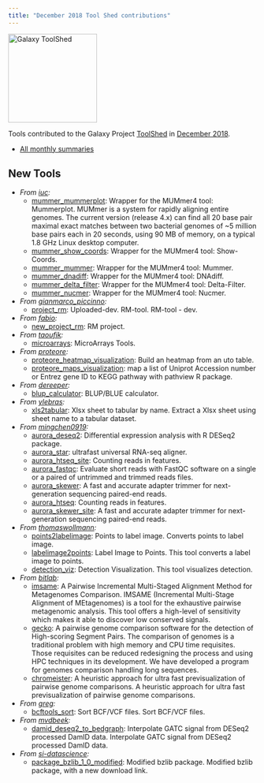 ```yaml
---
title: "December 2018 Tool Shed contributions"
---
```


[<img class="float-right" src="/images/galaxy-logos/galaxy-toolshed-300.png" alt="Galaxy ToolShed" width="180">](http://toolshed.g2.bx.psu.edu/)

Tools contributed to the Galaxy Project [ToolShed](http://toolshed.g2.bx.psu.edu/) in [December 2018](/news/2019-01-galaxy-update/).

* [All monthly summaries](/toolshed/contributions/)

## New Tools

* *From [iuc](https://toolshed.g2.bx.psu.edu/view/iuc):*
   * [mummer_mummerplot](https://toolshed.g2.bx.psu.edu/view/iuc/mummer_mummerplot):  Wrapper for the MUMmer4 tool: Mummerplot. MUMmer is a system for rapidly aligning entire genomes. The current version (release 4.x) can find all 20 base pair maximal exact matches between two bacterial genomes of ~5 million base pairs each in 20 seconds, using 90 MB of memory, on a typical 1.8 GHz Linux desktop computer.
   * [mummer_show_coords](https://toolshed.g2.bx.psu.edu/view/iuc/mummer_show_coords):  Wrapper for the MUMmer4 tool: Show-Coords. 
   * [mummer_mummer](https://toolshed.g2.bx.psu.edu/view/iuc/mummer_mummer):  Wrapper for the MUMmer4 tool: Mummer. 
   * [mummer_dnadiff](https://toolshed.g2.bx.psu.edu/view/iuc/mummer_dnadiff):  Wrapper for the MUMmer4 tool: DNAdiff. 
   * [mummer_delta_filter](https://toolshed.g2.bx.psu.edu/view/iuc/mummer_delta_filter):  Wrapper for the MUMmer4 tool: Delta-Filter. 
   * [mummer_nucmer](https://toolshed.g2.bx.psu.edu/view/iuc/mummer_nucmer):  Wrapper for the MUMmer4 tool: Nucmer. 
* *From [gianmarco_piccinno](https://toolshed.g2.bx.psu.edu/view/gianmarco_piccinno):*
   * [project_rm](https://toolshed.g2.bx.psu.edu/view/gianmarco_piccinno/project_rm): Uploaded-dev. RM-tool. RM-tool - dev.
* *From [fabio](https://toolshed.g2.bx.psu.edu/view/fabio):*
   * [new_project_rm](https://toolshed.g2.bx.psu.edu/view/fabio/new_project_rm):  RM project. 
* *From [taoufik](https://toolshed.g2.bx.psu.edu/view/taoufik):*
   * [microarrays](https://toolshed.g2.bx.psu.edu/view/taoufik/microarrays):  MicroArrays Tools.
* *From [proteore](https://toolshed.g2.bx.psu.edu/view/proteore):*
   * [proteore_heatmap_visualization](https://toolshed.g2.bx.psu.edu/view/proteore/proteore_heatmap_visualization):  Build an heatmap from an uto table. 
   * [proteore_maps_visualization](https://toolshed.g2.bx.psu.edu/view/proteore/proteore_maps_visualization):  map a list of Uniprot Accession number or Entrez gene ID to KEGG pathway with pathview R package. 
* *From [dereeper](https://toolshed.g2.bx.psu.edu/view/dereeper):*
   * [blup_calculator](https://toolshed.g2.bx.psu.edu/view/dereeper/blup_calculator):  BLUP/BLUE calculator. 
* *From [ylebras](https://toolshed.g2.bx.psu.edu/view/ylebras):*
   * [xls2tabular](https://toolshed.g2.bx.psu.edu/view/ylebras/xls2tabular):  Xlsx sheet to tabular by name. Extract a Xlsx sheet using sheet name to a tabular dataset.
* *From [mingchen0919](https://toolshed.g2.bx.psu.edu/view/mingchen0919):*
   * [aurora_deseq2](https://toolshed.g2.bx.psu.edu/view/mingchen0919/aurora_deseq2):  Differential expression analysis with R DESeq2 package. 
   * [aurora_star](https://toolshed.g2.bx.psu.edu/view/mingchen0919/aurora_star):  ultrafast universal RNA-seq aligner. 
   * [aurora_htseq_site](https://toolshed.g2.bx.psu.edu/view/mingchen0919/aurora_htseq_site):  Counting reads in features. 
   * [aurora_fastqc](https://toolshed.g2.bx.psu.edu/view/mingchen0919/aurora_fastqc):  Evaluate short reads with FastQC software on a single or a paired of untrimmed and trimmed reads files. 
   * [aurora_skewer](https://toolshed.g2.bx.psu.edu/view/mingchen0919/aurora_skewer):  A fast and accurate adapter trimmer for next-generation sequencing paired-end reads. 
   * [aurora_htseq](https://toolshed.g2.bx.psu.edu/view/mingchen0919/aurora_htseq):  Counting reads in features. 
   * [aurora_skewer_site](https://toolshed.g2.bx.psu.edu/view/mingchen0919/aurora_skewer_site):  A fast and accurate adapter trimmer for next-generation sequencing paired-end reads. 
* *From [thomaswollmann](https://toolshed.g2.bx.psu.edu/view/thomaswollmann):*
   * [points2labelimage](https://toolshed.g2.bx.psu.edu/view/thomaswollmann/points2labelimage):  Points to label image. Converts points to label image.
   * [labelimage2points](https://toolshed.g2.bx.psu.edu/view/thomaswollmann/labelimage2points):  Label Image to Points. This tool converts a label image to points.
   * [detection_viz](https://toolshed.g2.bx.psu.edu/view/thomaswollmann/detection_viz):  Detection Visualization. This tool visualizes detection.
* *From [bitlab](https://toolshed.g2.bx.psu.edu/view/bitlab):*
   * [imsame](https://toolshed.g2.bx.psu.edu/view/bitlab/imsame):  A Pairwise Incremental Multi-Staged Alignment Method for Metagenomes Comparison. IMSAME (Incremental Multi-Stage Alignment of MEtagenomes) is a tool for the exhaustive pairwise metagenomic analysis. This tool offers a high-level of sensitivity which makes it able to discover low conserved signals.
   * [gecko](https://toolshed.g2.bx.psu.edu/view/bitlab/gecko):  A pairwise genome comparison software for the detection of High-scoring Segment Pairs. The comparison of genomes is a traditional problem with high memory and CPU time requisites. Those requisites can be reduced redesigning the process and using HPC techniques in its development. We have developed a program for genomes comparison handling long sequences.
   * [chromeister](https://toolshed.g2.bx.psu.edu/view/bitlab/chromeister):  A heuristic approach for ultra fast previsualization of pairwise genome comparisons. A heuristic approach for ultra fast previsualization of pairwise genome comparisons.
* *From [greg](https://toolshed.g2.bx.psu.edu/view/greg):*
   * [bcftools_sort](https://toolshed.g2.bx.psu.edu/view/greg/bcftools_sort):  Sort BCF/VCF files. Sort BCF/VCF files.
* *From [mvdbeek](https://toolshed.g2.bx.psu.edu/view/mvdbeek):*
   * [damid_deseq2_to_bedgraph](https://toolshed.g2.bx.psu.edu/view/mvdbeek/damid_deseq2_to_bedgraph):  Interpolate GATC signal from DESeq2 processed DamID data. Interpolate GATC signal from DESeq2 processed DamID data.
* *From [si-datascience](https://toolshed.g2.bx.psu.edu/view/si-datascience):*
   * [package_bzlib_1_0_modified](https://toolshed.g2.bx.psu.edu/view/si-datascience/package_bzlib_1_0_modified):  Modified bzlib package. Modified bzlib package, with a new download link.

